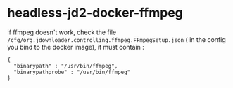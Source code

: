 # headless-jd2-docker-ffmpeg

if ffmpeg doesn't work, check the file `/cfg/org.jdownloader.controlling.ffmpeg.FFmpegSetup.json` ( in the config you bind to the docker image),
it must contain : 
```
{
  "binarypath" : "/usr/bin/ffmpeg",
  "binarypathprobe" : "/usr/bin/ffmpeg"
}
```
  
